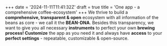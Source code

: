 +++
date = '2024-11-11T11:41:32Z'
draft = true
title = 'One app - a comprehensive coffee-ecosystem'
+++
We thrive to build a __comprehensive, transparent & open__ ecosystem with ‍all information of the beans as core - we call it the __BEAN-DNA__.
Besides this transparency, we want to give you all necessary __instruments__ to perfect your own __brewing process! Customize__ the app as you need it and always have __access__ to your __perfect settings__ - repeatable, customizable & open-source.
